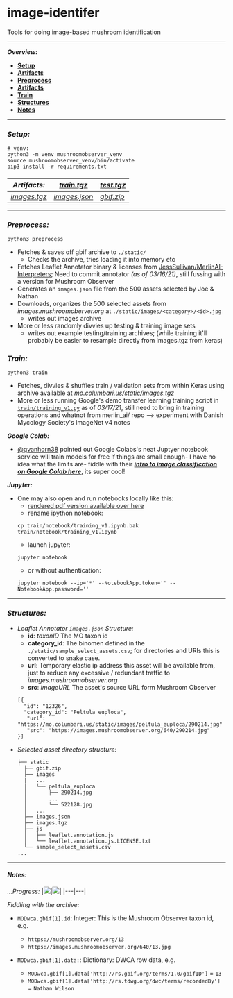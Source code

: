 # image-identifer

Tools for doing image-based mushroom identification


- - - 


***Overview:***
- [**Setup**](#setup) <br>
- [**Artifacts**](#artifacts) <br>
- [**Preprocess**](#preprocess) <br>
- [**Artifacts**](#artifacts) <br>
- [**Train**](#train) <br>
- [**Structures**](#structures) <br>
- [**Notes**](#notes) <br>



- - -


<h4 id="setup"> </h4>     



### *Setup:*
```
# venv:
python3 -m venv mushroomobserver_venv
source mushroomobserver_venv/bin/activate
pip3 install -r requirements.txt
```


<h4 id="artifacts"> </h4>


|***Artifacts:***|[*train.tgz*](https://mo.columbari.us/static/train.tgz)|[*test.tgz*](https://mo.columbari.us/static/test.tgz)|
|---|---|---|
|[*images.tgz*](https://mo.columbari.us/static/images.tgz) |[*images.json*](https://mo.columbari.us/static/images.json)|[*gbif.zip*](https://mo.columbari.us/static/gbif.zip)|


- - - 


<h4 id="preprocess"> </h4>


### *Preprocess:*

```
python3 preprocess
```

- Fetches & saves off gbif archive to `./static/`
  - Checks the archive, tries loading it into memory etc
- Fetches Leaflet Annotator binary & licenses from [JessSullivan/MerlinAI-Interpreters](https://github.com/Jesssullivan/MerlinAI-Interpreters);  Need to commit annotator *(as of 03/16/21)*, still fussing with a version for Mushroom Observer  
- Generates an `images.json` file from the 500 assets selected by Joe & Nathan
- Downloads, organizes the 500 selected assets from *images.mushroomoberver.org* at `./static/images/<category>/<id>.jpg`
  - writes out images archive
- More or less randomly divvies up testing & training image sets
  - writes out example testing/training archives; (while training it'll probably be easier to resample directly from images.tgz from keras)



### *Train:*

```
python3 train
```

- Fetches, divvies & shuffles train / validation sets from within Keras using archive available at [*mo.columbari.us/static/images.tgz*](https://mo.columbari.us/static/images.tgz)
- More or less running Google's demo transfer learning training script in [`train/training_v1.py`](train/training_v1.py) as of *03/17/21*, still need to bring in training operations and whatnot from merlin_ai/ repo --> experiment with Danish Mycology Society's ImageNet v4 notes


***Google Colab:***

- [@gvanhorn38](https://github.com/gvanhorn38/) pointed out Google Colabs's neat Juptyer notebook service will train models for free if things are small enough- I have no idea what the limits are- fiddle with their [***intro to image classification on Google Colab here***](https://colab.research.google.com/github/tensorflow/docs/blob/master/site/en/tutorials/images/classification.ipynb), its super cool!


***Jupyter:***

- One may also open and run notebooks locally like this:
  - [rendered pdf version available over here](train/notebook/training_v1.pdf)
  - rename ipython notebook:
  ```
  cp train/notebook/training_v1.ipynb.bak train/notebook/training_v1.ipynb
  ```
  - launch jupyter:
  ```
  jupyter notebook
  ```
  - or without authentication:
  ```
  jupyter notebook --ip='*' --NotebookApp.token='' --NotebookApp.password=''
  ```


- - -


<h4 id="structures"> </h4>


### *Structures:*


- *Leaflet Annotator `images.json` Structure:*
  - **id**: *taxonID* The MO taxon id
  - **category_id**: The binomen defined in the `./static/sample_select_assets.csv`; for directories and URIs this is converted to snake case.
  - **url**: Temporary elastic ip address this asset will be available from, just to reduce any excessive / redundant traffic to *images.mushroomobserver.org*
  - **src**: *imageURL* The asset's source URL form  Mushroom Observer
  ```
  [{
    "id": "12326",
    "category_id": "Peltula euploca",
     "url": "https://mo.columbari.us/static/images/peltula_euploca/290214.jpg"
     "src": "https://images.mushroomobserver.org/640/290214.jpg"
  }]
  ```
- *Selected asset directory structure:*
  ```
  ├── static
    ├── gbif.zip
    ├── images
    |   ...
    │   └── peltula_euploca
    │       ├── 290214.jpg
    │       ...
    │       └── 522128.jpg
    │   ...
    ├── images.json
    ├── images.tgz
    ├── js
    │   ├── leaflet.annotation.js
    │   └── leaflet.annotation.js.LICENSE.txt
    └── sample_select_assets.csv
  ...
  ```



- - -


<h4 id="notes"> </h4>


#### *Notes:*


*...Progress:*
|![](https://www.transscendsurvival.org/wp-content/uploads/2021/03/f1-281x300.png)|![](https://www.transscendsurvival.org/wp-content/uploads/2021/03/f2-300x151.png)|
|---|---|


*Fiddling with the archive:*
- `MODwca.gbif[1].id`: Integer:  This is the Mushroom Observer taxon id, e.g.
  - `https://mushroomobserver.org/13`
  - `https://images.mushroomobserver.org/640/13.jpg`

- `MODwca.gbif[1].data:`: Dictionary: DWCA row data, e.g.
  - `MODwca.gbif[1].data['http://rs.gbif.org/terms/1.0/gbifID']` = `13`
  - `MODwca.gbif[1].data['http://rs.tdwg.org/dwc/terms/recordedBy']` = `Nathan Wilson`
